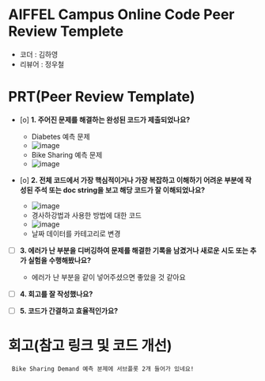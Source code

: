# AIFFEL Campus Online Code Peer Review Templete
- 코더 : 김하영
- 리뷰어 : 정우철


# PRT(Peer Review Template)
- [o]  **1. 주어진 문제를 해결하는 완성된 코드가 제출되었나요?**
    - Diabetes 예측 문제
    - ![image](https://github.com/user-attachments/assets/0bcf0ee9-e09a-4228-be32-aa23711e79b5)
    - Bike Sharing 예측 문제
    - ![image](https://github.com/user-attachments/assets/ae7a2411-6be6-4682-ab7f-c1049d83750d)

    
- [o]  **2. 전체 코드에서 가장 핵심적이거나 가장 복잡하고 이해하기 어려운 부분에 작성된 
주석 또는 doc string을 보고 해당 코드가 잘 이해되었나요?**
    - ![image](https://github.com/user-attachments/assets/0287690c-76c2-4bed-b2a1-13bf93a194ca)
    - 경사하강법과 사용한 방법에 대한 코드
    - ![image](https://github.com/user-attachments/assets/49d5667f-aa9a-44b1-8895-a1a5fe7dbad0)
    - 날짜 데이터를 카테고리로 변경

        
- [ ]  **3. 에러가 난 부분을 디버깅하여 문제를 해결한 기록을 남겼거나
새로운 시도 또는 추가 실험을 수행해봤나요?**
      - 에러가 난 부분을 같이 넣어주셨으면 좋았을 것 같아요
       
- [ ]  **4. 회고를 잘 작성했나요?**

- [ ]  **5. 코드가 간결하고 효율적인가요?**



# 회고(참고 링크 및 코드 개선)
```
 Bike Sharing Demand 예측 분제에 서브플롯 2개 들어가 있네요!
```
